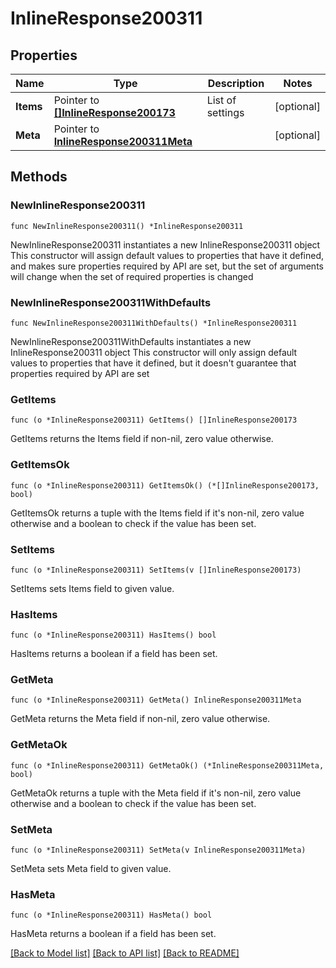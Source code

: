 # InlineResponse200311

## Properties

Name | Type | Description | Notes
------------ | ------------- | ------------- | -------------
**Items** | Pointer to [**[]InlineResponse200173**](InlineResponse200173.md) | List of settings | [optional] 
**Meta** | Pointer to [**InlineResponse200311Meta**](InlineResponse200311Meta.md) |  | [optional] 

## Methods

### NewInlineResponse200311

`func NewInlineResponse200311() *InlineResponse200311`

NewInlineResponse200311 instantiates a new InlineResponse200311 object
This constructor will assign default values to properties that have it defined,
and makes sure properties required by API are set, but the set of arguments
will change when the set of required properties is changed

### NewInlineResponse200311WithDefaults

`func NewInlineResponse200311WithDefaults() *InlineResponse200311`

NewInlineResponse200311WithDefaults instantiates a new InlineResponse200311 object
This constructor will only assign default values to properties that have it defined,
but it doesn't guarantee that properties required by API are set

### GetItems

`func (o *InlineResponse200311) GetItems() []InlineResponse200173`

GetItems returns the Items field if non-nil, zero value otherwise.

### GetItemsOk

`func (o *InlineResponse200311) GetItemsOk() (*[]InlineResponse200173, bool)`

GetItemsOk returns a tuple with the Items field if it's non-nil, zero value otherwise
and a boolean to check if the value has been set.

### SetItems

`func (o *InlineResponse200311) SetItems(v []InlineResponse200173)`

SetItems sets Items field to given value.

### HasItems

`func (o *InlineResponse200311) HasItems() bool`

HasItems returns a boolean if a field has been set.

### GetMeta

`func (o *InlineResponse200311) GetMeta() InlineResponse200311Meta`

GetMeta returns the Meta field if non-nil, zero value otherwise.

### GetMetaOk

`func (o *InlineResponse200311) GetMetaOk() (*InlineResponse200311Meta, bool)`

GetMetaOk returns a tuple with the Meta field if it's non-nil, zero value otherwise
and a boolean to check if the value has been set.

### SetMeta

`func (o *InlineResponse200311) SetMeta(v InlineResponse200311Meta)`

SetMeta sets Meta field to given value.

### HasMeta

`func (o *InlineResponse200311) HasMeta() bool`

HasMeta returns a boolean if a field has been set.


[[Back to Model list]](../README.md#documentation-for-models) [[Back to API list]](../README.md#documentation-for-api-endpoints) [[Back to README]](../README.md)



